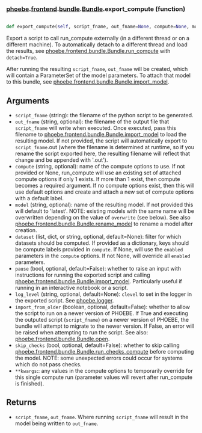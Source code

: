 ### [phoebe](phoebe.md).[frontend](phoebe.frontend.md).[bundle](phoebe.frontend.bundle.md).[Bundle](phoebe.frontend.bundle.Bundle.md).export_compute (function)


```py

def export_compute(self, script_fname, out_fname=None, compute=None, model=None, dataset=None, pause=False, log_level=None, import_from_older=False, **kwargs)

```



Export a script to call run_compute externally (in a different thread
or on a different machine).  To automatically detach to a different
thread and load the results, see [phoebe.frontend.bundle.Bundle.run_compute](phoebe.frontend.bundle.Bundle.run_compute.md)
with `detach=True`.

After running the resulting `script_fname`, `out_fname` will be created,
which will contain a ParameterSet of the model parameters.  To attach
that model to this bundle, see [phoebe.frontend.bundle.Bundle.import_model](phoebe.frontend.bundle.Bundle.import_model.md).

Arguments
------------
* `script_fname` (string): the filename of the python script to be generated.
* `out_fname` (string, optional): the filename of the output file that `script_fname`
    will write when executed.  Once executed, pass this filename to
    [phoebe.frontend.bundle.Bundle.import_model](phoebe.frontend.bundle.Bundle.import_model.md) to load the resulting
    model.  If not provided, the script will automatically export
    to `script_fname`.out (where the filename is determined at runtime,
    so if you rename the script exported here, the resulting filename
    will reflect that change and be appended with '.out').
* `compute` (string, optional): name of the compute options to use.
    If not provided or None, run_compute will use an existing set of
    attached compute options if only 1 exists.  If more than 1 exist,
    then compute becomes a required argument.  If no compute options
    exist, then this will use default options and create and attach
    a new set of compute options with a default label.
* `model` (string, optional): name of the resulting model.  If not
    provided this will default to 'latest'.  NOTE: existing models
    with the same name will be overwritten depending on the value
    of `overwrite` (see below).   See also
    [phoebe.frontend.bundle.Bundle.rename_model](phoebe.frontend.bundle.Bundle.rename_model.md) to rename a model after
    creation.
* `dataset` (list, dict, or string, optional, default=None): filter for which datasets
    should be computed.  If provided as a dictionary, keys should be compute
    labels provided in `compute`.  If None, will use the `enabled` parameters in the
    `compute` options.  If not None, will override all `enabled` parameters.
* `pause` (bool, optional, default=False): whether to raise an input
    with instructions for running the exported script and calling
    [phoebe.frontend.bundle.Bundle.import_model](phoebe.frontend.bundle.Bundle.import_model.md).  Particularly
    useful if running in an interactive notebook or a script.
* `log_level` (string, optional, default=None): `clevel` to set in the
    logger in the exported script.  See [phoebe.logger](phoebe.logger.md).
* `import_from_older` (boolean, optional, default=False): whether to allow
    the script to run on a newer version of PHOEBE.  If True and executing
    the outputed script (`script_fname`) on a newer version of PHOEBE,
    the bundle will attempt to migrate to the newer version.  If False,
    an error will be raised when attempting to run the script.  See
    also: [phoebe.frontend.bundle.Bundle.open](phoebe.frontend.bundle.Bundle.open.md).
* `skip_checks` (bool, optional, default=False): whether to skip calling
    [phoebe.frontend.bundle.Bundle.run_checks_compute](phoebe.frontend.bundle.Bundle.run_checks_compute.md) before computing the model.
    NOTE: some unexpected errors could occur for systems which do not
    pass checks.
* `**kwargs`:: any values in the compute options to temporarily
    override for this single compute run (parameter values will revert
    after run_compute is finished).

Returns
-----------
* `script_fname`, `out_fname`.  Where running `script_fname` will result
  in the model being written to `out_fname`.


